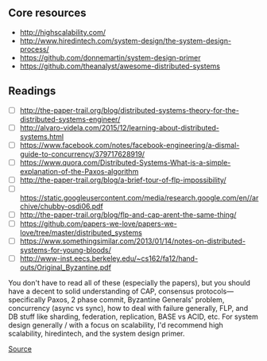 ## Core resources
- http://highscalability.com/
- http://www.hiredintech.com/system-design/the-system-design-process/
- https://github.com/donnemartin/system-design-primer
- https://github.com/theanalyst/awesome-distributed-systems

## Readings
- [ ] http://the-paper-trail.org/blog/distributed-systems-theory-for-the-distributed-systems-engineer/
- [ ] http://alvaro-videla.com/2015/12/learning-about-distributed-systems.html
- [ ] https://www.facebook.com/notes/facebook-engineering/a-dismal-guide-to-concurrency/379717628919/
- [ ] https://www.quora.com/Distributed-Systems-What-is-a-simple-explanation-of-the-Paxos-algorithm
- [ ] http://the-paper-trail.org/blog/a-brief-tour-of-flp-impossibility/
- [ ] https://static.googleusercontent.com/media/research.google.com/en//archive/chubby-osdi06.pdf
- [ ] http://the-paper-trail.org/blog/flp-and-cap-arent-the-same-thing/
- [ ] https://github.com/papers-we-love/papers-we-love/tree/master/distributed_systems
- [ ] https://www.somethingsimilar.com/2013/01/14/notes-on-distributed-systems-for-young-bloods/
- [ ] http://www-inst.eecs.berkeley.edu/~cs162/fa12/hand-outs/Original_Byzantine.pdf

You don't have to read all of these (especially the papers), but you should have a decent to solid understanding of CAP, consensus protocols—specifically Paxos, 2 phase commit, Byzantine Generals' problem, concurrency (async vs sync), how to deal with failure generally, FLP, and DB stuff like sharding, federation, replication, BASE vs ACID, etc.
For system design generally / with a focus on scalability, I'd recommend high scalability, hiredintech, and the system design primer.

[Source](https://www.reddit.com/r/cscareerquestions/comments/62n0t9/distributed_systems_interviews/dfo5an0/)
